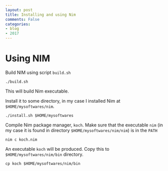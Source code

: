 ```yaml
---
layout: post
title: Installing and using Nim
comments: False
categories:
- blog
- 2017
---
```


# Using NIM

Build NIM using script `build.sh`
```
./build.sh
```
This will build Nim executable.

Install it to some directory, in my case I installed Nim at `$HOME/mysoftwares/nim`.
```
./install.sh $HOME/mysoftwares
```

Compile Nim package manager, `koch`. Make sure that the executable `nim` (in my case it is found
in directory `$HOME/mysoftwares/nim/nim`) is in the `PATH`
```
nim c koch.nim
```

An executable `koch` will be produced. Copy this to `$HOME/mysoftwares/nim/bin` directory.
```
cp koch $HOME/mysoftwares/nim/bin
```


